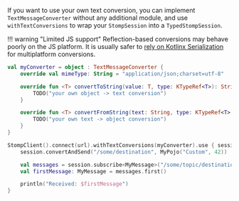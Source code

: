 If you want to use your own text conversion, you can implement `TextMessageConverter` without
any additional module, and use `withTextConversions` to wrap your `StompSession` into a
`TypedStompSession`.

!!! warning "Limited JS support" 
    Reflection-based conversions may behave poorly on the JS platform.
    It is usually safer to [rely on Kotlinx Serialization](./kx-serialization.md) for multiplatform conversions.

```kotlin
val myConverter = object : TextMessageConverter {
    override val mimeType: String = "application/json;charset=utf-8"

    override fun <T> convertToString(value: T, type: KTypeRef<T>): String {
        TODO("your own object -> text conversion")
    }

    override fun <T> convertFromString(text: String, type: KTypeRef<T>): T {
        TODO("your own text -> object conversion")
    }
}

StompClient().connect(url).withTextConversions(myConverter).use { session ->
    session.convertAndSend("/some/destination", MyPojo("Custom", 42)) 

    val messages = session.subscribe<MyMessage>("/some/topic/destination")
    val firstMessage: MyMessage = messages.first()

    println("Received: $firstMessage")
}
```
